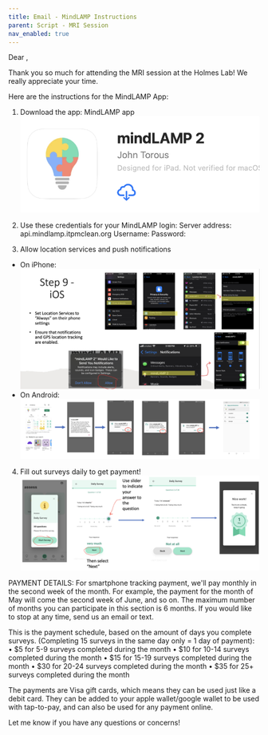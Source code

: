 ```yaml
---
title: Email - MindLAMP Instructions
parent: Script - MRI Session
nav_enabled: true 
---
```

Dear   ,

Thank you so much for attending the MRI session at the Holmes Lab! We really appreciate your time.  

Here are the instructions for the MindLAMP App: 
1. Download the app: MindLAMP app  
![app-store](app-store.png)
2. Use these credentials for your MindLAMP login:
Server address: api.mindlamp.itpmclean.org 
Username: 
Password: 

3. Allow location services and push notifications
- On iPhone:
![ios](ios.png) 
- On Android:
![android](android.png)

4. Fill out surveys daily to get payment!
![survey](survey.png)


PAYMENT DETAILS: 
For smartphone tracking payment, we'll pay monthly in the second week of the month. For example, the payment for the month of May will come the second week of June, and so on. The maximum number of months you can participate in this section is 6 months. If you would like to stop at any time, send us an email or text.  

This is the payment schedule, based on the amount of days you complete surveys. (Completing 15 surveys in the same day only = 1 day of payment):
	• $5 for 5-9 surveys completed during the month 
	• $10 for 10-14 surveys completed during the month 
	• $15 for 15-19 surveys completed during the month 
	• $30 for 20-24 surveys completed during the month 
	• $35 for 25+ surveys completed during the month 


The payments are Visa gift cards, which means they can be used just like a debit card. They can be added to your apple wallet/google wallet to be used with tap-to-pay, and can also be used for any payment online. 



Let me know if you have any questions or concerns!
